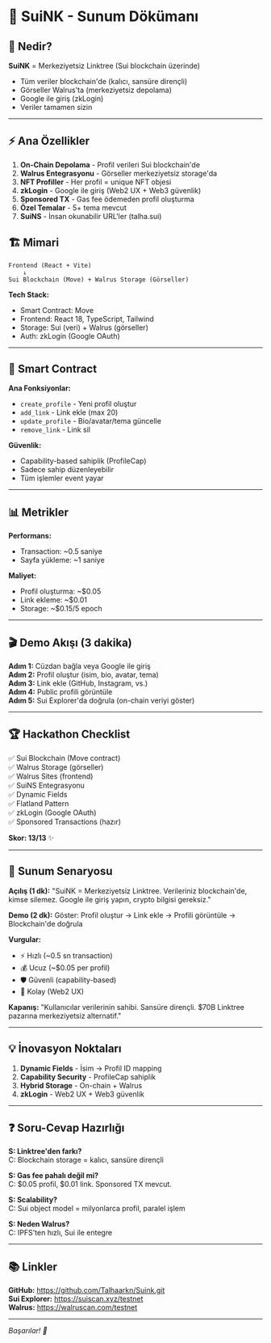 # 🎤 SuiNK - Sunum Dökümanı

## 📌 Nedir?

**SuiNK** = Merkeziyetsiz Linktree (Sui blockchain üzerinde)
- Tüm veriler blockchain'de (kalıcı, sansüre dirençli)
- Görseller Walrus'ta (merkeziyetsiz depolama)
- Google ile giriş (zkLogin)
- Veriler tamamen sizin

---

## ⚡ Ana Özellikler

1. **On-Chain Depolama** - Profil verileri Sui blockchain'de
2. **Walrus Entegrasyonu** - Görseller merkeziyetsiz storage'da
3. **NFT Profiller** - Her profil = unique NFT objesi
4. **zkLogin** - Google ile giriş (Web2 UX + Web3 güvenlik)
5. **Sponsored TX** - Gas fee ödemeden profil oluşturma
6. **Özel Temalar** - 5+ tema mevcut
7. **SuiNS** - İnsan okunabilir URL'ler (talha.sui)

## 🏗️ Mimari

```
Frontend (React + Vite)
    ↓
Sui Blockchain (Move) + Walrus Storage (Görseller)
```

**Tech Stack:**
- Smart Contract: Move
- Frontend: React 18, TypeScript, Tailwind
- Storage: Sui (veri) + Walrus (görseller)
- Auth: zkLogin (Google OAuth)

---

## 🎨 Smart Contract

**Ana Fonksiyonlar:**
- `create_profile` - Yeni profil oluştur
- `add_link` - Link ekle (max 20)
- `update_profile` - Bio/avatar/tema güncelle
- `remove_link` - Link sil

**Güvenlik:**
- Capability-based sahiplik (ProfileCap)
- Sadece sahip düzenleyebilir
- Tüm işlemler event yayar

---

## 📊 Metrikler

**Performans:**
- Transaction: ~0.5 saniye
- Sayfa yükleme: ~1 saniye

**Maliyet:**
- Profil oluşturma: ~$0.05
- Link ekleme: ~$0.01
- Storage: ~$0.15/5 epoch

---

## 🎬 Demo Akışı (3 dakika)

**Adım 1:** Cüzdan bağla veya Google ile giriş  
**Adım 2:** Profil oluştur (isim, bio, avatar, tema)  
**Adım 3:** Link ekle (GitHub, Instagram, vs.)  
**Adım 4:** Public profili görüntüle  
**Adım 5:** Sui Explorer'da doğrula (on-chain veriyi göster)

---

## 🏆 Hackathon Checklist

✅ Sui Blockchain (Move contract)  
✅ Walrus Storage (görseller)  
✅ Walrus Sites (frontend)  
✅ SuiNS Entegrasyonu  
✅ Dynamic Fields  
✅ Flatland Pattern  
✅ zkLogin (Google OAuth)  
✅ Sponsored Transactions (hazır)

**Skor: 13/13** ✨

---

## 🎯 Sunum Senaryosu

**Açılış (1 dk):**
"SuiNK = Merkeziyetsiz Linktree. Verileriniz blockchain'de, kimse silemez. Google ile giriş yapın, crypto bilgisi gereksiz."

**Demo (2 dk):**
Göster: Profil oluştur → Link ekle → Profili görüntüle → Blockchain'de doğrula

**Vurgular:**
- ⚡ Hızlı (~0.5 sn transaction)
- 💰 Ucuz (~$0.05 per profil)
- 🛡️ Güvenli (capability-based)
- 🎨 Kolay (Web2 UX)

**Kapanış:**
"Kullanıcılar verilerinin sahibi. Sansüre dirençli. $70B Linktree pazarına merkeziyetsiz alternatif."

---

## 💡 İnovasyon Noktaları

1. **Dynamic Fields** - İsim → Profil ID mapping
2. **Capability Security** - ProfileCap sahiplik
3. **Hybrid Storage** - On-chain + Walrus
4. **zkLogin** - Web2 UX + Web3 güvenlik

---

## ❓ Soru-Cevap Hazırlığı

**S: Linktree'den farkı?**  
C: Blockchain storage = kalıcı, sansüre dirençli

**S: Gas fee pahalı değil mi?**  
C: $0.05 profil, $0.01 link. Sponsored TX mevcut.

**S: Scalability?**  
C: Sui object model = milyonlarca profil, paralel işlem

**S: Neden Walrus?**  
C: IPFS'ten hızlı, Sui ile entegre

---

## 📚 Linkler

**GitHub:** https://github.com/Talhaarkn/Suink.git  
**Sui Explorer:** https://suiscan.xyz/testnet  
**Walrus:** https://walruscan.com/testnet

---

*Başarılar! 🚀*

